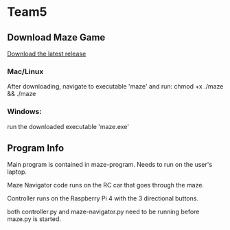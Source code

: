 # Team5
## Download Maze Game
[Download the latest release](https://github.com/180D-FW-2024/Team5/releases/download/v1.0.0-beta/maze)

### Mac/Linux
After downloading, navigate to executable 'maze' and run: chmod +x ./maze && ./maze

### Windows:
run the downloaded executable 'maze.exe'

## Program Info
Main program is contained in maze-program. Needs to run on the user's laptop.

Maze Navigator code runs on the RC car that goes through the maze.

Controller runs on the Raspberry Pi 4 with the 3 directional buttons.

both controller.py and maze-navigator.py need to be running before maze.py is started.
